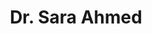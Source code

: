 ---
title: "Dr. Sara Ahmed"
name: "Sara Ahmed"
email: "sara.ahmed@kailab.org"
description: "Research team member at KaiLab, specializing in Kurdish language technology and computational linguistics."
organizationIds: ["kailab", "kdhi", "meti", "uod-cs"]
draft: false
---